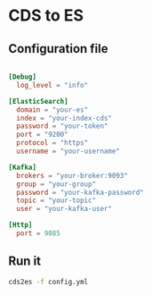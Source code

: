 # CDS to ES

## Configuration file

```toml

[Debug]
  log_level = "info"

[ElasticSearch]
  domain = "your-es"
  index = "your-index-cds"
  password = "your-token"
  port = "9200"
  protocol = "https"
  username = "your-username"

[Kafka]
  brokers = "your-broker:9093"
  group = "your-group"
  password = "your-kafka-password"
  topic = "your-topic"
  user = "your-kafka-user"

[Http]
  port = 9085

```

## Run it

```bash
cds2es -f config.yml
```